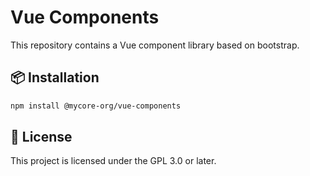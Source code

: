 # Vue Components

This repository contains a Vue component library based on bootstrap.


## 📦 Installation

```sh
npm install @mycore-org/vue-components
```

## 📜 License

This project is licensed under the GPL 3.0 or later.